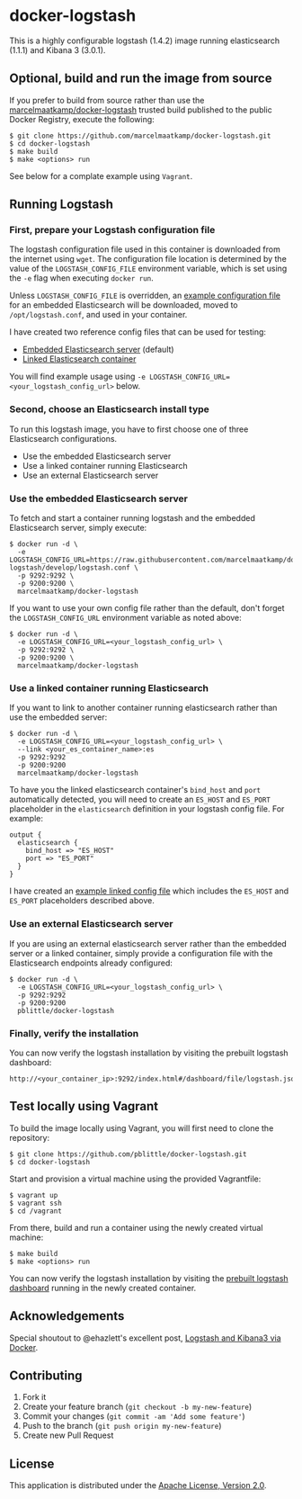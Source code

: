 # docker-logstash

This is a highly configurable logstash (1.4.2) image running elasticsearch (1.1.1) and Kibana 3 (3.0.1).

## Optional, build and run the image from source

If you prefer to build from source rather than use the [marcelmaatkamp/docker-logstash][1] trusted build published to the public Docker Registry, execute the following:

    $ git clone https://github.com/marcelmaatkamp/docker-logstash.git
    $ cd docker-logstash
    $ make build
    $ make <options> run

See below for a complate example using `Vagrant`.

## Running Logstash

### First, prepare your Logstash configuration file

The logstash configuration file used in this container is downloaded from the internet using `wget`. The configuration file location is determined by the value of the `LOGSTASH_CONFIG_FILE` environment variable, which is set using the `-e` flag when executing `docker run`.

Unless `LOGSTASH_CONFIG_FILE` is overridden, an [example configuration file][2] for an embedded Elasticsearch will be downloaded, moved to `/opt/logstash.conf`, and used in your container.

I have created two reference config files that can be used for testing:

 * [Embedded Elasticsearch server](https://gist.githubusercontent.com/pblittle/8778567/raw/logstash.conf) (default)
 * [Linked Elasticsearch container](https://gist.githubusercontent.com/pblittle/0b937485fa4a322ea9eb/raw/logstash_linked.conf)

You will find example usage using `-e LOGSTASH_CONFIG_URL=<your_logstash_config_url>` below.

### Second, choose an Elasticsearch install type

To run this logstash image, you have to first choose one of three Elasticsearch configurations.

 * Use the embedded Elasticsearch server
 * Use a linked container running Elasticsearch
 * Use an external Elasticsearch server

### Use the embedded Elasticsearch server

To fetch and start a container running logstash and the embedded Elasticsearch server, simply execute:

    $ docker run -d \
      -e LOGSTASH_CONFIG_URL=https://raw.githubusercontent.com/marcelmaatkamp/docker-logstash/develop/logstash.conf \ 
      -p 9292:9292 \
      -p 9200:9200 \
      marcelmaatkamp/docker-logstash

If you want to use your own config file rather than the default, don't forget the `LOGSTASH_CONFIG_URL` environment variable as noted above:

    $ docker run -d \
      -e LOGSTASH_CONFIG_URL=<your_logstash_config_url> \
      -p 9292:9292 \
      -p 9200:9200 \
      marcelmaatkamp/docker-logstash

### Use a linked container running Elasticsearch

If you want to link to another container running elasticsearch rather than use the embedded server:

    $ docker run -d \
      -e LOGSTASH_CONFIG_URL=<your_logstash_config_url> \
      --link <your_es_container_name>:es
      -p 9292:9292
      -p 9200:9200
      marcelmaatkamp/docker-logstash

To have you the linked elasticsearch container's `bind_host` and `port` automatically detected, you will need to create an `ES_HOST` and `ES_PORT` placeholder in the `elasticsearch` definition in your logstash config file. For example:

    output {
      elasticsearch {
        bind_host => "ES_HOST"
        port => "ES_PORT"
      }
    }

I have created an [example linked config file](https://gist.githubusercontent.com/pblittle/0b937485fa4a322ea9eb/raw/logstash_linked.conf) which includes the `ES_HOST` and `ES_PORT` placeholders described above.

### Use an external Elasticsearch server

If you are using an external elasticsearch server rather than the embedded server or a linked container, simply provide a configuration file with the Elasticsearch endpoints already configured:

    $ docker run -d \
      -e LOGSTASH_CONFIG_URL=<your_logstash_config_url> \
      -p 9292:9292
      -p 9200:9200
      pblittle/docker-logstash

### Finally, verify the installation

You can now verify the logstash installation by visiting the prebuilt logstash dashboard:

    http://<your_container_ip>:9292/index.html#/dashboard/file/logstash.json

## Test locally using Vagrant

To build the image locally using Vagrant, you will first need to clone the repository:

    $ git clone https://github.com/pblittle/docker-logstash.git
    $ cd docker-logstash

Start and provision a virtual machine using the provided Vagrantfile:

    $ vagrant up
    $ vagrant ssh
    $ cd /vagrant

From there, build and run a container using the newly created virtual machine:

    $ make build
    $ make <options> run

You can now verify the logstash installation by visiting the [prebuilt logstash dashboard][3] running in the newly created container.

## Acknowledgements

Special shoutout to @ehazlett's excellent post, [Logstash and Kibana3 via Docker][4].

## Contributing

1. Fork it
2. Create your feature branch (`git checkout -b my-new-feature`)
3. Commit your changes (`git commit -am 'Add some feature'`)
4. Push to the branch (`git push origin my-new-feature`)
5. Create new Pull Request

## License

This application is distributed under the [Apache License, Version 2.0][5].

[1]: https://registry.hub.docker.com/u/pblittle/docker-logstash
[2]: https://gist.github.com/pblittle/8778567/raw/logstash.conf
[3]: http://192.168.33.10:9292/index.html#/dashboard/file/logstash.json
[4]: http://ehazlett.github.io/applications/2013/08/28/logstash-kibana/
[5]: http://www.apache.org/licenses/LICENSE-2.0
